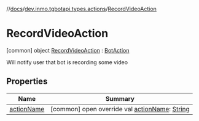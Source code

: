 //[docs](../../../index.md)/[dev.inmo.tgbotapi.types.actions](../index.md)/[RecordVideoAction](index.md)



# RecordVideoAction  
 [common] object [RecordVideoAction](index.md) : [BotAction](../-bot-action/index.md)

Will notify user that bot is recording some video

   


## Properties  
  
|  Name |  Summary | 
|---|---|
| <a name="dev.inmo.tgbotapi.types.actions/RecordVideoAction/actionName/#/PointingToDeclaration/"></a>[actionName](action-name.md)| <a name="dev.inmo.tgbotapi.types.actions/RecordVideoAction/actionName/#/PointingToDeclaration/"></a> [common] open override val [actionName](action-name.md): [String](https://kotlinlang.org/api/latest/jvm/stdlib/kotlin/-string/index.html)   <br>|

